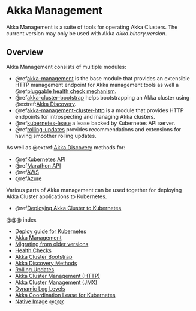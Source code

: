 # Akka Management

Akka Management is a suite of tools for operating Akka Clusters.
The current version may only be used with Akka $akka.binary.version$.

## Overview

Akka Management consists of multiple modules:

 * @ref[akka-management](akka-management.md) is the base module that provides an extensible HTTP management endpoint for Akka management tools as well a @ref[pluggable health check mechanism](healthchecks.md).
 * @ref[akka-cluster-bootstrap](bootstrap/index.md) helps bootstrapping an Akka cluster using @extref:[Akka Discovery](akka:discovery/index.html).
 * @ref[akka-management-cluster-http](cluster-http-management.md) is a module that provides HTTP endpoints for introspecting and managing Akka clusters.
 * @ref[kubernetes-lease](kubernetes-lease.md) a lease backed by Kubernetes API server. 
 * @ref[rolling-updates](rolling-updates.md) provides recommendations and extensions for having smoother rolling updates.

 As well as @extref:[Akka Discovery](akka:discovery/index.html) methods for:
 
 * @ref[Kubernetes API](discovery/kubernetes.md)
 * @ref[Marathon API](discovery/marathon.md)
 * @ref[AWS](discovery/aws.md)
 * @ref[Azure](discovery/azure.md)

Various parts of Akka management can be used together for deploying Akka Cluster applications to Kubernetes.

 * @ref[Deploying Akka Cluster to Kubernetes](kubernetes-deployment/index.md)

@@@ index

  - [Deploy guide for Kubernetes](kubernetes-deployment/index.md)
  - [Akka Management](akka-management.md)
  - [Migrating from older versions](migration.md)
  - [Health Checks](healthchecks.md)
  - [Akka Cluster Bootstrap](bootstrap/index.md)
  - [Akka Discovery Methods](discovery/index.md)
  - [Rolling Updates](rolling-updates.md)
  - [Akka Cluster Management (HTTP)](cluster-http-management.md)
  - [Akka Cluster Management (JMX)](cluster-jmx-management.md)
  - [Dynamic Log Levels](loglevels/index.md)
  - [Akka Coordination Lease for Kubernetes](kubernetes-lease.md)
  - [Native Image](native-image.md)
@@@
